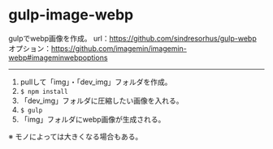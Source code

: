 # gulp-image-webp
gulpでwebp画像を作成。
url：https://github.com/sindresorhus/gulp-webp
オプション：https://github.com/imagemin/imagemin-webp#imageminwebpoptions

---
1. pullして「img」・「dev_img」フォルダを作成。
2. `$ npm install`
3. 「dev_img」フォルダに圧縮したい画像を入れる。
4. `$ gulp`
5. 「img」フォルダにwebp画像が生成される。

※ モノによっては大きくなる場合もある。
